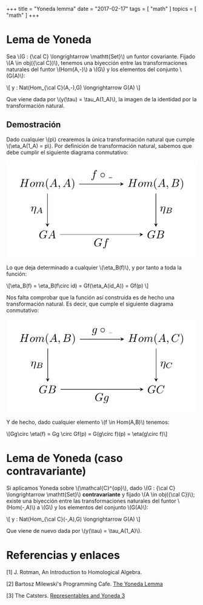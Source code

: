 +++
title = "Yoneda lemma"
date = "2017-02-17"
tags = [ "math" ]
topics = [ "math" ]
+++

# Lema de Yoneda

Sea \\(G : {\cal C} \longrightarrow \mathtt{Set}\\) un funtor covariante. Fijado \\(A \in obj({\cal C})\\), tenemos una biyección entre las transformaciones naturales del funtor \\(Hom(A,-)\\) a \\(G\\) y los elementos del conjunto \\(G(A)\\):

\\[ y : Nat(Hom_{\cal C}(A,-),G) \longrightarrow G(A) \\]

Que viene dada por \\(y(\tau) = \tau_A(1_A)\\), la imagen de la identidad por la transformación natural.


## Demostración

Dado cualquier \\(p\\) crearemos la única transformación natural que cumple \\(\eta_A(1_A) = p\\). Por definición de transformación natural, sabemos que debe cumplir el siguiente diagrama conmutativo:

![img](//raw.githubusercontent.com/M42/m42.github.io/images/yonedaproof1.jpeg)

Lo que deja determinado a cualquier \\(\eta_B(f)\\), y por tanto a toda la función:

\\[\eta_B(f) = \eta_B(f\circ id) = Gf(\eta_A(id_A)) = Gf(p) \\]

Nos falta comprobar que la función así construida es de hecho una transformación natural. Es decir, que cumple el siguiente diagrama conmutativo:

![img](//raw.githubusercontent.com/M42/m42.github.io/images/yonedaproof2.jpeg)

Y de hecho, dado cualquier elemento \\(f \in Hom(A,B)\\) tenemos:

\\[Gg\circ \eta(f) = Gg \circ Gf(p) = G(g\circ f)(p) = \eta(g\circ f)\\]


# Lema de Yoneda (caso contravariante)

Si aplicamos Yoneda sobre \\(\mathcal{C}^{op}\\), dado \\(G : {\cal C} \longrightarrow \mathtt{Set}\\) **contravariante** y fijado \\(A \in obj({\cal C})\\); existe una biyección entre las transformaciones naturales del funtor \\(Hom(-,A)\\) a \\(G\\) y los elementos del conjunto \\(G(A)\\):

\\[ y : Nat(Hom_{\cal C}(-,A),G) \longrightarrow G(A) \\]

Que viene de nuevo dada por \\(y(\tau) = \tau_A(1_A)\\).


# Referencias y enlaces

[1] J. Rotman, An Introduction to Homological Algebra.

[2] Bartosz Milewski's Programming Cafe. [The Yoneda Lemma](https://bartoszmilewski.com/2015/09/01/the-yoneda-lemma/)

[3] The Catsters. [Representables and Yoneda 3](https://www.youtube.com/watch?v=TLMxHB19khE)
